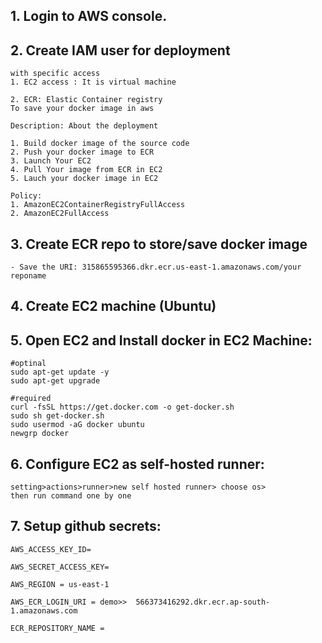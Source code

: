 ## 1. Login to AWS console.

## 2. Create IAM user for deployment

	with specific access
	1. EC2 access : It is virtual machine

	2. ECR: Elastic Container registry
	To save your docker image in aws

	Description: About the deployment

	1. Build docker image of the source code
	2. Push your docker image to ECR
	3. Launch Your EC2 
	4. Pull Your image from ECR in EC2
	5. Lauch your docker image in EC2

	Policy:
	1. AmazonEC2ContainerRegistryFullAccess
	2. AmazonEC2FullAccess

	
## 3. Create ECR repo to store/save docker image
    - Save the URI: 315865595366.dkr.ecr.us-east-1.amazonaws.com/your reponame

	
## 4. Create EC2 machine (Ubuntu) 

## 5. Open EC2 and Install docker in EC2 Machine:
	
	
	#optinal
	sudo apt-get update -y
	sudo apt-get upgrade
	
	#required
	curl -fsSL https://get.docker.com -o get-docker.sh
	sudo sh get-docker.sh
	sudo usermod -aG docker ubuntu
	newgrp docker
	
## 6. Configure EC2 as self-hosted runner:
    setting>actions>runner>new self hosted runner> choose os> 
    then run command one by one


## 7. Setup github secrets:

    AWS_ACCESS_KEY_ID=

    AWS_SECRET_ACCESS_KEY=

    AWS_REGION = us-east-1

    AWS_ECR_LOGIN_URI = demo>>  566373416292.dkr.ecr.ap-south-1.amazonaws.com

    ECR_REPOSITORY_NAME = 
